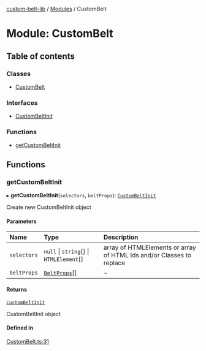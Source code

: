 [custom-belt-lib](../README.md) / [Modules](../modules.md) / CustomBelt

# Module: CustomBelt

## Table of contents

### Classes

- [CustomBelt](../classes/CustomBelt.CustomBelt.md)

### Interfaces

- [CustomBeltInit](../interfaces/CustomBelt.CustomBeltInit.md)

### Functions

- [getCustomBeltInit](CustomBelt.md#getcustombeltinit)

## Functions

### getCustomBeltInit

▸ **getCustomBeltInit**(`selectors`, `beltProps`): [`CustomBeltInit`](../interfaces/CustomBelt.CustomBeltInit.md)

Create new CustomBeltInit object

#### Parameters

| Name | Type | Description |
| :------ | :------ | :------ |
| `selectors` | ``null`` \| `string`[] \| `HTMLElement`[] | array of HTMLElements or array of HTML Ids and/or Classes to replace |
| `beltProps` | [`BeltProps`](../interfaces/Belt.BeltProps.md)[] | - |

#### Returns

[`CustomBeltInit`](../interfaces/CustomBelt.CustomBeltInit.md)

CustomBeltInit object

#### Defined in

[CustomBelt.ts:31](https://github.com/jeffholst/custom-belt/blob/d7c3591/packages/custom-belt-lib/src/CustomBelt.ts#L31)
